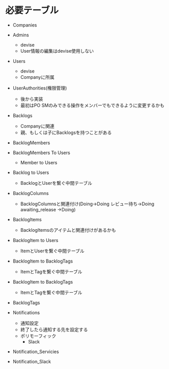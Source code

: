 # 必要テーブル

* Companies

* Admins
    * devise
    * User情報の編集はdevise使用しない
* Users 
    * devise
    * Companyに所属

* UserAuthorities(権限管理)
    * 後から実装
    * 最初はPO SMのみできる操作をメンバーでもできるように変更するかも

* Backlogs
    * Companyに関連
    * 親、もしくは子にBacklogsを持つことがある
* BacklogMembers

* BacklogMembers To Users
    * Member to Users


* Backlog to Users
    * BacklogとUserを繋ぐ中間テーブル

* BacklogColumns
    * BacklogColumnsと関連付け(Doing->Doing レビュー待ち->Doing awaiting_release ->Doing)


* BacklogItems
    * BacklogItemsのアイテムと関連付けがあるかも
* BacklogItem to Users
    * ItemとUserを繋ぐ中間テーブル
* BacklogItem to BacklogTags 
    * ItemとTagを繋ぐ中間テーブル

* BacklogItem to BacklogTags 
    * ItemとTagを繋ぐ中間テーブル

* BacklogTags


* Notifications
    * 通知設定
    * 終了したら通知する先を設定する
    * ポリモーフィック
        * Slack

* Notification_Servicies

* Notification_Slack